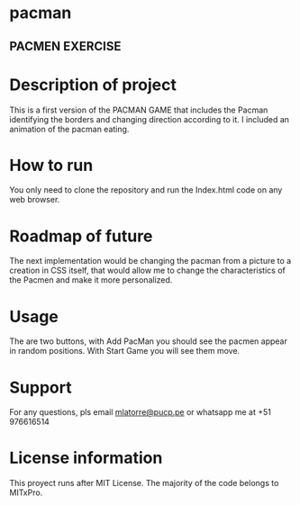 # pacman

## PACMEN EXERCISE

# Description of project
This is a first version of the PACMAN GAME that includes the Pacman identifying the borders and changing direction according to it. I included an animation of the pacman eating.

# How to run
You only need to clone the repository and run the Index.html code on any web browser.

# Roadmap of future
The next implementation would be changing the pacman from a picture to a creation in CSS itself, that would allow me to change the characteristics of the Pacmen and make it more personalized.

# Usage
The are two buttons, with Add PacMan you should see the pacmen appear in random positions. With Start Game you will see them move.

# Support
For any questions, pls email mlatorre@pucp.pe or whatsapp me at +51 976616514

# License information
This proyect runs after MIT License. The majority of the code belongs to MITxPro.
